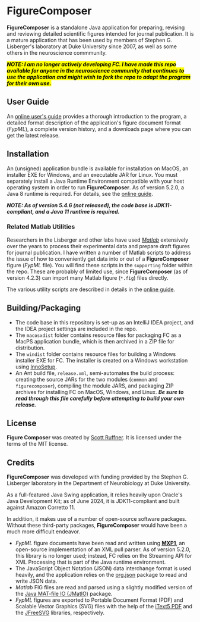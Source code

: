 # FigureComposer

**FigureComposer** is a standalone Java application for preparing, revising and reviewing detailed scientific figures 
intended for journal publication. It is a mature application that has been used by members of Stephen G.
Lisberger's laboratory at Duke University since 2007, as well as some others in the neuroscience commmunity.

<mark>**_NOTE: I am no longer actively developing FC. I have made this repo available for anyone in the neuroscience 
community that continues to use the application and might wish to fork the repo to adapt the program for their own 
use._**</mark>


## User Guide
An [online user's guide](https://sites.google.com/a/srscicomp.com/figure-composer/introduction) provides a thorough 
introduction to the program, a detailed format description of the application's figure document format (_FypML_), a
complete version history, and a downloads page where you can get the latest release.

## Installation
An (unsigned) application bundle is available for installation on MacOS, an installer EXE for Windows, and an executable
JAR for Linux. You must separately install a Java Runtime Environment compatible with your host operating system in 
order to run **FigureComposer**. As of version 5.2.0, a Java 8 runtime is required. For details, see the 
[online guide](https://sites.google.com/a/srscicomp.com/figure-composer/download-files).

**_NOTE: As of version 5.4.6 (not released), the code base is JDK11-compliant, and a Java 11 runtime is required._**

### Related Matlab Utilities
Researchers in the Lisberger and other labs have used [_Matlab_](https://www.mathworks.com/products/matlab.html) 
extensively over the years to process their experimental data and prepare draft figures for journal publication. I have 
written a number of Matlab scripts to address the issue of how to conveniently get data into or out of a **FigureComposer**
figure (_FypML_ file). You will find these scripts in the `supporting` folder within the repo. These are probably of
limited use, since **FigureComposer** (as of version 4.2.3) can import many Matlab figure (`*.fig`) files directly.

The various utility scripts are described in details in the 
[online guide](https://sites.google.com/a/srscicomp.com/figure-composer/loading-data/matlab-utilities).

## Building/Packaging
- The code base in this repository is set-up as an IntelliJ IDEA project, and the IDEA project settings are included in 
the repo.
- The `macosxdist` folder contains resource files for packaging FC as a MacPS application bundle, which is then archived
in a ZIP file for distribution. 
- The `windist` folder contains resource files for building a Windows installer EXE for FC. The installer is created on
a Windows workstation using [InnoSetup](https://jrsoftware.org/isinfo.php).
- An Ant build file, `release.xml`, semi-automates the build process: creating the source JARs for the two modules 
(`common` and `figurecomposer`), compiling the module JARS, and packaging ZIP archives for installing FC on MacOS,
Windows, and Linux. **_Be sure to read through this file carefully before attempting to build your own release._**

## License
**Figure Composer** was created by [Scott Ruffner](mailto:sruffner@srscicomp.com). It is licensed under the terms of the MIT license.

## Credits
**FigureComposer** was developed with funding provided by the Stephen G. Lisberger laboratory in the Department of
Neurobiology at Duke University.

As a full-featured Java Swing application, it relies heavily upon Oracle's Java Development Kit; as of June 2024, it is 
JDK11-compliant and built against Amazon Corretto 11. 

In addition, it makes use of a number of open-source software packages. Without these third-party packages, 
**FigureComposer** would have been a much more difficult endeavor. 
- _FypML_ figure documents have been read and written 
using [**MXP1**](https://github.com/codelibs/xpp3?tab=readme-ov-file), an open-source implementation of an XML pull 
parser. As of version 5.2.0, this library is no longer used; instead, FC relies on the Streaming API for XML Processing 
that is part of the Java runtime environment.
- The JavaScript Object Notation (JSON) data interchange format is used heavily, and the application relies on the 
[org.json](https://www.json.org/json-en.html) package to read and write JSON data.
- _Matlab_ FIG files are read and parsed using a slightly modified version of the 
[Java MAT-file IO (JMatIO)](https://sourceforge.net/projects/jmatio/) package.
- _FypML_ figures are exported to Portable Document Format (PDF) and Scalable Vector Graphics (SVG) files 
with the help of the [iText5 PDF](https://itextpdf.com/products/itext-5-legacy) and the 
[JFreeSVG](https://www.jfree.org/jfreesvg/index.html) libraries, respectively.

